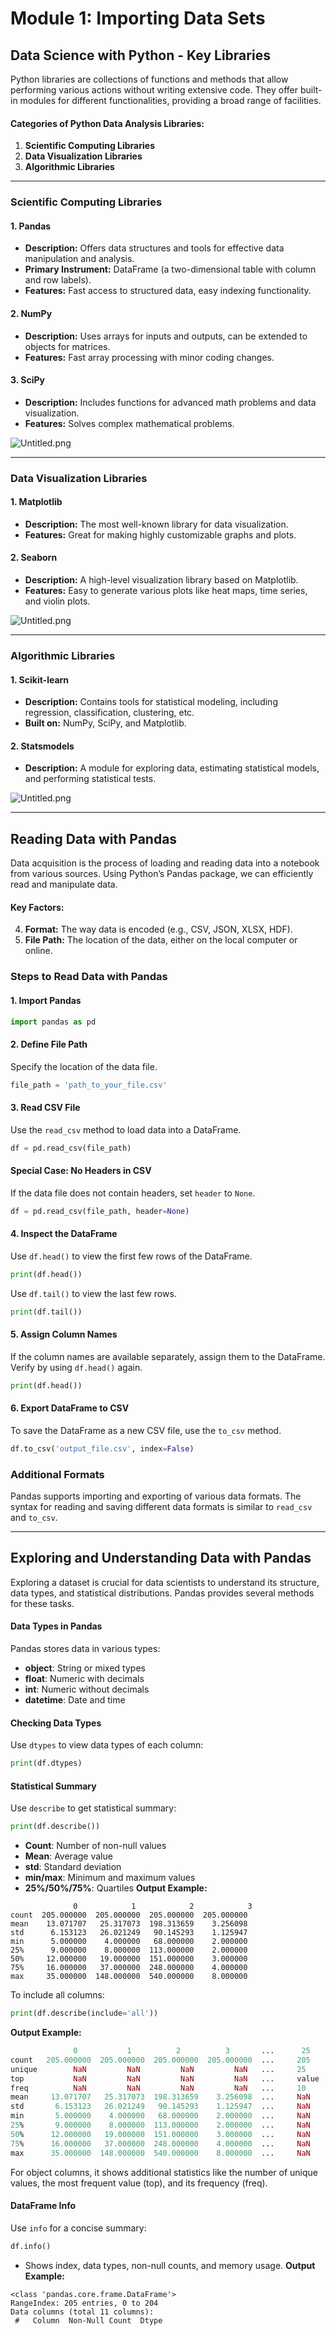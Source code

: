 

# Module 1: Importing Data Sets
## Data Science with Python - Key Libraries
Python libraries are collections of functions and methods that allow performing various actions without writing extensive code. They offer built-in modules for different functionalities, providing a broad range of facilities.
#### Categories of Python Data Analysis Libraries:
1. **Scientific Computing Libraries**
2. **Data Visualization Libraries**
3. **Algorithmic Libraries**

___
### Scientific Computing Libraries
#### 1. **Pandas**
- **Description:** Offers data structures and tools for effective data manipulation and analysis.
- **Primary Instrument:** DataFrame (a two-dimensional table with column and row labels).
- **Features:** Fast access to structured data, easy indexing functionality.
#### 2. **NumPy**
- **Description:** Uses arrays for inputs and outputs, can be extended to objects for matrices.
- **Features:** Fast array processing with minor coding changes.
#### 3. **SciPy**
- **Description:** Includes functions for advanced math problems and data visualization.
- **Features:** Solves complex mathematical problems.

![Untitled.png](https://prod-files-secure.s3.us-west-2.amazonaws.com/03e82b26-cccb-4906-bb56-adabcbdc0655/997ac361-58a8-4f04-bb0f-79fea4baa761/Untitled.png?X-Amz-Algorithm=AWS4-HMAC-SHA256&X-Amz-Content-Sha256=UNSIGNED-PAYLOAD&X-Amz-Credential=ASIAZI2LB46622ZNUBYQ%2F20250131%2Fus-west-2%2Fs3%2Faws4_request&X-Amz-Date=20250131T024127Z&X-Amz-Expires=3600&X-Amz-Security-Token=IQoJb3JpZ2luX2VjEKr%2F%2F%2F%2F%2F%2F%2F%2F%2F%2FwEaCXVzLXdlc3QtMiJGMEQCIFrdzIC0ek5ElvtrqYv1YJrFfetL9pA28aP4hB3B%2Bp%2FTAiBRtQJG7ruOhSocD%2B84yeVcNTZghxhRlnoyomfzom725CqIBAiz%2F%2F%2F%2F%2F%2F%2F%2F%2F%2F8BEAAaDDYzNzQyMzE4MzgwNSIMRVeR7PImL5ytbMxYKtwDqYG64a9DwFmU4NQCkxsmra4ksRbnsdUtTdQhWf1FcNkZCY0tyqICpgLC6paxxWOzV0g2CzKoTlFTNvEn35QxhTVC19D5gFQ0MgcQqKnAAkF3dmpnIwlOdF1ReDDpa0sqsR35QoivvlDO%2FwmgxPbutovLL%2BhtsPglamnILrkKqXLjzC%2BLCAvuhW8LC2L9MXAukLkICpttE%2FBsuT0vp%2FK7VDxw1kynueskETl3K%2F6nFX%2Bx%2FKvLbspY%2BZ4HfcUEEb7BUR%2BUvb%2Bs089XT2XQclix4YZSwybS2ng%2B8WBTck2dGFmAHrncn6DnAgTA96y0RDW8Ck%2BOMZH7A3cKQDmLfeL15dxgkvbk1ZqcGtxbkeZSMKOr724y74zBon5CNenSoo%2FC30cVXgTaXwf6s2B%2BEYaFsGK8WACMOzP1VQrtzR6vTTDLy8vBRlWJ7%2BafQLkdlzua7CT6PFj34gcpBIO4RaCxtOzb459YTB5NvgISI%2FRtIcPkSpasmIwmFl1g6hmagdyeccxvT8gqSYyldbdhf7C49z71sCFwSCwR7mtMuXgZN6hbQZ8rfCKT1w7n4BQnip%2B%2FezPHHFk5VG5prR%2Fr8PKzAmc2t0sbZhlKmxYZbQTcTbF8fsg2p85XA2B5UsYwidDwvAY6pgHkXr9LIgD9KgiAi9WeKoWu9zELOiu%2FcFmxg3lZ30ijOyatHiHAuaUiTOwcbsMGso4ddF%2Bivd2pDP55BbnFvJkfX5bJfsT1lukgX7lSfBO6FOvoS87QYI7VbL4NhHYth9Sh0S5D%2FwkUInNitq6IaShu0e10H7E1dEdHP55RY8zQqXY31Jk95oFrdWat1RwI4bqCqUWHalZQBkayVl8aVBuAQ8Rx07Na&X-Amz-Signature=87790190656d6533d8042cf72d0c70f9602281d44dee7d6bfd8276be2acba57a&X-Amz-SignedHeaders=host&x-id=GetObject)
___
### Data Visualization Libraries
#### 1. **Matplotlib**
- **Description:** The most well-known library for data visualization.
- **Features:** Great for making highly customizable graphs and plots.
#### 2. **Seaborn**
- **Description:** A high-level visualization library based on Matplotlib.
- **Features:** Easy to generate various plots like heat maps, time series, and violin plots.

![Untitled.png](https://prod-files-secure.s3.us-west-2.amazonaws.com/03e82b26-cccb-4906-bb56-adabcbdc0655/733d1e42-5a53-4fd8-90c1-3d85254369a6/Untitled.png?X-Amz-Algorithm=AWS4-HMAC-SHA256&X-Amz-Content-Sha256=UNSIGNED-PAYLOAD&X-Amz-Credential=ASIAZI2LB466UG7UI3JM%2F20250131%2Fus-west-2%2Fs3%2Faws4_request&X-Amz-Date=20250131T024126Z&X-Amz-Expires=3600&X-Amz-Security-Token=IQoJb3JpZ2luX2VjEKr%2F%2F%2F%2F%2F%2F%2F%2F%2F%2FwEaCXVzLXdlc3QtMiJHMEUCIQC86jn86RJWSi4wEwpC1qCy0ae9qfjLLMBTf09YJidsFgIgajh4jxmhYmTFW2wH21SII%2Bs9xwHqtndHjZzCxiBof58qiAQIs%2F%2F%2F%2F%2F%2F%2F%2F%2F%2F%2FARAAGgw2Mzc0MjMxODM4MDUiDNIPfYmiepna9Jy6iCrcAzrJibasPS%2F%2Fk9HYnEye3i6pRAD72KmHEi76dpZcb923DttyFwIU7jBSRurzcKmqzdG987EjTMfbdi1by8kBKr59cqR9pngIIYDhIAYbocp0EQDMIflXOh8C6W1irvG%2FSNNVG1sqQhjY9KLVDM8MFQEMlLqKKjE6%2FxcslD7pyXu%2Fxf8KlyUyglJtSCU3rsN%2BvhwvnRVq2PK22P9Yz%2Fs3uelXvEECN6LuBWx%2F7ox%2FzG68MKudbxm%2BD5m%2Bsq9C%2BwVHxA9ysYTbEmE8xCms2C%2Fp9WO605IBLOKTLqSu0I7VzSUBcUiIwicFqcUFuo1vY7WhtYqFpMJ5YLdwNOinV%2FV2sKVYC7c5A%2FabaseIWvYnBY%2FBnmE6cSno0DheaXDjyw%2BcJ1LUIikpCdKzEMyhdLXWUyGM9A%2B5OnigLG2yw%2FaPEZ33mDAZDt2xMwKON5k4kUKWZmAklgDPV%2FKBYpsvn9oZBkhFJZFvJQtHEXykzAyTuSLXYJJbD%2FEvDlQ1rE54z0gdflq5bdHyMLag1LSRTsZ3bg8UzEjl3h1qbJIKRs61WAncHyJgbxum%2FutHLtfWGjT8tPBeC17x5hgAxM4P2qz2RKN3BQfh2T3dRGYjqA1KlSSEzr%2Fk8u0b3jlKB4XeMMXQ8LwGOqUBb8n5dFWubTDel27X0f6kZH4%2BE00i6xuDz9BHbgg7IRil%2FNRRou2edgEkUQx1ClYH9Tx0E6CaxmrRyLkGzksq1kxGL%2FAuAZJhzJUYmyNfKYYvsBz7D0iUmMK6ohDFmv9PQizHtmhqz607dBleApMXt%2F%2FAnAU0YRwztf%2BgFXVPY4o0DrkEuAFNnjKMIl8y%2Bh7Lcv2Dwb%2FZqDgT2P1Lt1xDAHrsNpNG&X-Amz-Signature=e4b406db1e8fb85255c61b03d3d06ab1eb0d6b8cb6c5f27c19aa95725db525c9&X-Amz-SignedHeaders=host&x-id=GetObject)
___
### Algorithmic Libraries
#### 1. **Scikit-learn**
- **Description:** Contains tools for statistical modeling, including regression, classification, clustering, etc.
- **Built on:** NumPy, SciPy, and Matplotlib.
#### 2. **Statsmodels**
- **Description:** A module for exploring data, estimating statistical models, and performing statistical tests.

![Untitled.png](https://prod-files-secure.s3.us-west-2.amazonaws.com/03e82b26-cccb-4906-bb56-adabcbdc0655/c62885f5-417d-4179-834f-d68f8f2bdf39/Untitled.png?X-Amz-Algorithm=AWS4-HMAC-SHA256&X-Amz-Content-Sha256=UNSIGNED-PAYLOAD&X-Amz-Credential=ASIAZI2LB466UG7UI3JM%2F20250131%2Fus-west-2%2Fs3%2Faws4_request&X-Amz-Date=20250131T024126Z&X-Amz-Expires=3600&X-Amz-Security-Token=IQoJb3JpZ2luX2VjEKr%2F%2F%2F%2F%2F%2F%2F%2F%2F%2FwEaCXVzLXdlc3QtMiJHMEUCIQC86jn86RJWSi4wEwpC1qCy0ae9qfjLLMBTf09YJidsFgIgajh4jxmhYmTFW2wH21SII%2Bs9xwHqtndHjZzCxiBof58qiAQIs%2F%2F%2F%2F%2F%2F%2F%2F%2F%2F%2FARAAGgw2Mzc0MjMxODM4MDUiDNIPfYmiepna9Jy6iCrcAzrJibasPS%2F%2Fk9HYnEye3i6pRAD72KmHEi76dpZcb923DttyFwIU7jBSRurzcKmqzdG987EjTMfbdi1by8kBKr59cqR9pngIIYDhIAYbocp0EQDMIflXOh8C6W1irvG%2FSNNVG1sqQhjY9KLVDM8MFQEMlLqKKjE6%2FxcslD7pyXu%2Fxf8KlyUyglJtSCU3rsN%2BvhwvnRVq2PK22P9Yz%2Fs3uelXvEECN6LuBWx%2F7ox%2FzG68MKudbxm%2BD5m%2Bsq9C%2BwVHxA9ysYTbEmE8xCms2C%2Fp9WO605IBLOKTLqSu0I7VzSUBcUiIwicFqcUFuo1vY7WhtYqFpMJ5YLdwNOinV%2FV2sKVYC7c5A%2FabaseIWvYnBY%2FBnmE6cSno0DheaXDjyw%2BcJ1LUIikpCdKzEMyhdLXWUyGM9A%2B5OnigLG2yw%2FaPEZ33mDAZDt2xMwKON5k4kUKWZmAklgDPV%2FKBYpsvn9oZBkhFJZFvJQtHEXykzAyTuSLXYJJbD%2FEvDlQ1rE54z0gdflq5bdHyMLag1LSRTsZ3bg8UzEjl3h1qbJIKRs61WAncHyJgbxum%2FutHLtfWGjT8tPBeC17x5hgAxM4P2qz2RKN3BQfh2T3dRGYjqA1KlSSEzr%2Fk8u0b3jlKB4XeMMXQ8LwGOqUBb8n5dFWubTDel27X0f6kZH4%2BE00i6xuDz9BHbgg7IRil%2FNRRou2edgEkUQx1ClYH9Tx0E6CaxmrRyLkGzksq1kxGL%2FAuAZJhzJUYmyNfKYYvsBz7D0iUmMK6ohDFmv9PQizHtmhqz607dBleApMXt%2F%2FAnAU0YRwztf%2BgFXVPY4o0DrkEuAFNnjKMIl8y%2Bh7Lcv2Dwb%2FZqDgT2P1Lt1xDAHrsNpNG&X-Amz-Signature=ffc0860f4dbdcc38827f5543b9d07fc5ecb5344054ffc659c3d77341be730a99&X-Amz-SignedHeaders=host&x-id=GetObject)
___
## Reading Data with Pandas
Data acquisition is the process of loading and reading data into a notebook from various sources. Using Python’s Pandas package, we can efficiently read and manipulate data.
#### Key Factors:
4. **Format:** The way data is encoded (e.g., CSV, JSON, XLSX, HDF).
5. **File Path:** The location of the data, either on the local computer or online.
### Steps to Read Data with Pandas
#### 1. **Import Pandas**
```python
import pandas as pd
```
#### 2. **Define File Path**
Specify the location of the data file.
```python
file_path = 'path_to_your_file.csv'
```
#### 3. **Read CSV File**
Use the `read_csv` method to load data into a DataFrame.
```python
df = pd.read_csv(file_path)
```
#### Special Case: No Headers in CSV
If the data file does not contain headers, set `header` to `None`.
```python
df = pd.read_csv(file_path, header=None)
```
#### 4. **Inspect the DataFrame**
Use `df.head()` to view the first few rows of the DataFrame.
```python
print(df.head())
```
Use `df.tail()` to view the last few rows.
```python
print(df.tail())
```
#### 5. **Assign Column Names**
If the column names are available separately, assign them to the DataFrame.
Verify by using `df.head()` again.
```python
print(df.head())
```
#### 6. **Export DataFrame to CSV**
To save the DataFrame as a new CSV file, use the `to_csv` method.
```python
df.to_csv('output_file.csv', index=False)
```
### Additional Formats
Pandas supports importing and exporting of various data formats. The syntax for reading and saving different data formats is similar to `read_csv` and `to_csv`.
___
## Exploring and Understanding Data with Pandas
Exploring a dataset is crucial for data scientists to understand its structure, data types, and statistical distributions. Pandas provides several methods for these tasks.
#### Data Types in Pandas
Pandas stores data in various types:
- **object**: String or mixed types
- **float**: Numeric with decimals
- **int**: Numeric without decimals
- **datetime**: Date and time
#### Checking Data Types
Use `dtypes` to view data types of each column:
```python
print(df.dtypes)
```
#### Statistical Summary
Use `describe` to get statistical summary:
```python
print(df.describe())
```
- **Count**: Number of non-null values
- **Mean**: Average value
- **std**: Standard deviation
- **min/max**: Minimum and maximum values
- **25%/50%/75%**: Quartiles
**Output Example:**
```plain text
              0            1            2            3
count  205.000000  205.000000  205.000000  205.000000
mean    13.071707   25.317073  198.313659    3.256098
std      6.153123   26.021249   90.145293    1.125947
min      5.000000    4.000000   68.000000    2.000000
25%      9.000000    8.000000  113.000000    2.000000
50%     12.000000   19.000000  151.000000    3.000000
75%     16.000000   37.000000  248.000000    4.000000
max     35.000000  148.000000  540.000000    8.000000
```
To include all columns:
```python
print(df.describe(include='all'))
```
**Output Example:**
```r
              0           1          2          3       ...      25       26       27
count   205.000000  205.000000  205.000000  205.000000  ...     205      205      205
unique        NaN         NaN         NaN         NaN   ...     25       25       25
top           NaN         NaN         NaN         NaN   ...     value    value    value
freq          NaN         NaN         NaN         NaN   ...     10       10       10
mean     13.071707   25.317073  198.313659    3.256098  ...     NaN      NaN      NaN
std       6.153123   26.021249   90.145293    1.125947  ...     NaN      NaN      NaN
min       5.000000    4.000000   68.000000    2.000000  ...     NaN      NaN      NaN
25%       9.000000    8.000000  113.000000    2.000000  ...     NaN      NaN      NaN
50%      12.000000   19.000000  151.000000    3.000000  ...     NaN      NaN      NaN
75%      16.000000   37.000000  248.000000    4.000000  ...     NaN      NaN      NaN
max      35.000000  148.000000  540.000000    8.000000  ...     NaN      NaN      NaN
```
For object columns, it shows additional statistics like the number of unique values, the most frequent value (top), and its frequency (freq).
#### DataFrame Info
Use `info` for a concise summary:
```python
df.info()
```
- Shows index, data types, non-null counts, and memory usage.
**Output Example:**
```less
<class 'pandas.core.frame.DataFrame'>
RangeIndex: 205 entries, 0 to 204
Data columns (total 11 columns):
 #   Column  Non-Null Count  Dtype
